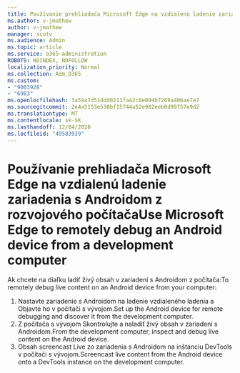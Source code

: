 ```yaml
---
title: Používanie prehliadača Microsoft Edge na vzdialenú ladenie zariadenia s Androidom z rozvojového počítača
ms.author: v-jmathew
author: v-jmathew
manager: scotv
ms.audience: Admin
ms.topic: article
ms.service: o365-administration
ROBOTS: NOINDEX, NOFOLLOW
localization_priority: Normal
ms.collection: Adm_O365
ms.custom:
- "9003928"
- "6983"
ms.openlocfilehash: 3a59a7d51ddd0213fa42c0e094b7269a406ae7e7
ms.sourcegitcommit: 2e4a5153e530bf15744a52e982eeb0d99757e9d2
ms.translationtype: MT
ms.contentlocale: sk-SK
ms.lasthandoff: 12/04/2020
ms.locfileid: "49583939"
---
```

# <a name="use-microsoft-edge-to-remotely-debug-an-android-device-from-a-development-computer"></a><span data-ttu-id="068ee-102">Používanie prehliadača Microsoft Edge na vzdialenú ladenie zariadenia s Androidom z rozvojového počítača</span><span class="sxs-lookup"><span data-stu-id="068ee-102">Use Microsoft Edge to remotely debug an Android device from a development computer</span></span>

<span data-ttu-id="068ee-103">Ak chcete na diaľku ladiť živý obsah v zariadení s Androidom z počítača:</span><span class="sxs-lookup"><span data-stu-id="068ee-103">To remotely debug live content on an Android device from your computer:</span></span>

1. <span data-ttu-id="068ee-104">Nastavte zariadenie s Androidom na ladenie vzdialeného ladenia a Objavte ho v počítači s vývojom.</span><span class="sxs-lookup"><span data-stu-id="068ee-104">Set up the Android device for remote debugging and discover it from the development computer.</span></span>
2. <span data-ttu-id="068ee-105">Z počítača s vývojom Skontrolujte a naladiť živý obsah v zariadení s Androidom.</span><span class="sxs-lookup"><span data-stu-id="068ee-105">From the development computer, inspect and debug live content on the Android device.</span></span>
3. <span data-ttu-id="068ee-106">Obsah screencast Live zo zariadenia s Androidom na inštanciu DevTools v počítači s vývojom.</span><span class="sxs-lookup"><span data-stu-id="068ee-106">Screencast live content from the Android device onto a DevTools instance on the development computer.</span></span>
